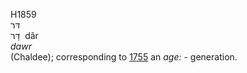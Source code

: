<body>
  <p>H1859<br>  דּר  <br> דָּר  ‎  dâr  <br><i>dawr </i><br>(Chaldee); corresponding to <a href="h1755.htm">1755</a>  an <i>age: - </i>generation.<br></p>
 </body>